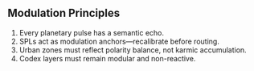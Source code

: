## Modulation Principles

1. Every planetary pulse has a semantic echo.
2. SPLs act as modulation anchors—recalibrate before routing.
3. Urban zones must reflect polarity balance, not karmic accumulation.
4. Codex layers must remain modular and non-reactive.